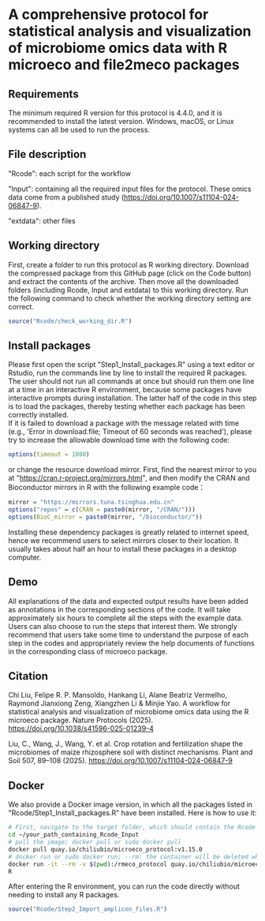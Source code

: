 
# A comprehensive protocol for statistical analysis and visualization of microbiome omics data with R microeco and file2meco packages



## Requirements

The minimum required R version for this protocol is 4.4.0, and it is recommended to install the latest version.
Windows, macOS, or Linux systems can all be used to run the process.


## File description

"Rcode": each script for the workflow

"Input": containing all the required input files for the protocol. These omics data come from a published study (https://doi.org/10.1007/s11104-024-06847-9).

"extdata": other files


## Working directory

First, create a folder to run this protocol as R working directory.
Download the compressed package from this GitHub page (click on the Code button) and extract the contents of the archive.
Then move all the downloaded folders (including Rcode, Input and extdata) to this working directory.
Run the following command to check whether the working directory setting are correct.

```r
source("Rcode/check_working_dir.R")
```


## Install packages

Please first open the script "Step1_Install_packages.R" using a text editor or Rstudio,
run the commands line by line to install the required R packages. 
The user should not run all commands at once but should run them one line at a time in an interactive R environment, 
because some packages have interactive prompts during installation.
The latter half of the code in this step is to load the packages, thereby testing whether each package has been correctly installed.  
If it is failed to download a package with the message related with time (e.g., 'Error in download.file; Timeout of 60 seconds was reached'),
please try to increase the allowable download time with the following code:

```r
options(timeout = 1000)
```

or change the resource download mirror. First, find the nearest mirror to you at "https://cran.r-project.org/mirrors.html", 
and then modify the CRAN and Bioconductor mirrors in R with the following example code：

```r
mirror = "https://mirrors.tuna.tsinghua.edu.cn"
options("repos" = c(CRAN = paste0(mirror, "/CRAN/")))
options(BioC_mirror = paste0(mirror, "/bioconductor/"))
```

Installing these dependency packages is greatly related to internet speed, hence we recommend users to select mirrors closer to their location.
It usually takes about half an hour to install these packages in a desktop computer.


## Demo

All explanations of the data and expected output results have been added as annotations in the corresponding sections of the code.
It will take approximately six hours to complete all the steps with the example data. 
Users can also choose to run the steps that interest them.
We strongly recommend that users take some time to understand the purpose of each step in the codes and 
appropriately review the help documents of functions in the corresponding class of microeco package. 


## Citation

Chi Liu, Felipe R. P. Mansoldo, Hankang Li, Alane Beatriz Vermelho, Raymond Jianxiong Zeng, Xiangzhen Li & Minjie Yao. 
A workflow for statistical analysis and visualization of microbiome omics data using the R microeco package. 
Nature Protocols (2025). https://doi.org/10.1038/s41596-025-01239-4

Liu, C., Wang, J., Wang, Y. et al. Crop rotation and fertilization shape the microbiomes of maize rhizosphere soil with distinct mechanisms. 
Plant and Soil 507, 89–108 (2025). https://doi.org/10.1007/s11104-024-06847-9



## Docker

We also provide a Docker image version, in which all the packages listed in "Rcode/Step1_Install_packages.R" have been installed.
Here is how to use it:

```bash
# First, navigate to the target folder, which should contain the Rcode and Input folders.
cd ~/your_path_containing_Rcode_Input
# pull the image; docker pull or sudo docker pull
docker pull quay.io/chiliubio/microeco_protocol:v1.15.0
# docker run or sudo docker run; --rm: the container will be deleted when it exits; -it: interactive
docker run -it --rm -v $(pwd):/rmeco_protocol quay.io/chiliubio/microeco_protocol:v1.15.0 /bin/bash
R
```

After entering the R environment, you can run the code directly without needing to install any R packages.

```r
source("Rcode/Step2_Import_amplicon_files.R")
```







